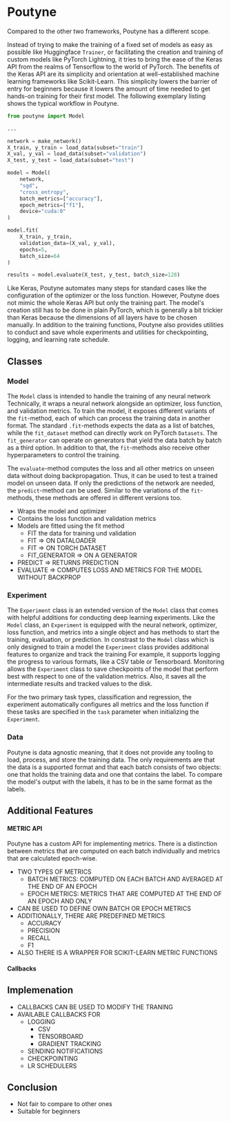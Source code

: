 # Poutyne

Compared to the other two frameworks, Poutyne has a different scope.

Instead of trying to make the training of a fixed set of models as easy as possible like Huggingface `Trainer`, or facilitating the creation and training of custom models like PyTorch Lightning, it tries to bring the ease of the Keras API from the realms of Tensorflow to the world of PyTorch.
The benefits of the Keras API are its simplicity and orientation at well-established machine learning frameworks like Scikit-Learn.
This simplicity lowers the barrier of entry for beginners because it lowers the amount of time needed to get hands-on training for their first model.
The following exemplary listing shows the typical workflow in Poutyne.

```python
from poutyne import Model

...

network = make_network()
X_train, y_train = load_data(subset="train")
X_val, y_val = load_data(subset="validation")
X_test, y_test = load_data(subset="test")

model = Model(
    network,
    "sgd",
    "cross_entropy",
    batch_metrics=["accuracy"],
    epoch_metrics=["f1"],
    device="cuda:0"
)

model.fit(
    X_train, y_train,
    validation_data=(X_val, y_val),
    epochs=5,
    batch_size=64
)

results = model.evaluate(X_test, y_test, batch_size=128)
```

Like Keras, Poutyne automates many steps for standard cases like the configuration of the optimizer or the loss function.
However, Poutyne does not mimic the whole Keras API but only the training part.
The model's creation still has to be done in plain PyTorch, which is generally a bit trickier than Keras because the dimensions of all layers have to be chosen manually.
In addition to the training functions, Poutyne also provides utilities to conduct and save whole experiments and utilities for checkpointing, logging, and learning rate schedule.

## Classes

### Model

The `Model` class is intended to handle the training of any neural network
Technically, it wraps a neural network alongside an optimizer, loss function, and validation metrics.
To train the model, it exposes different variants of the `fit`-method, each of which can process the training data in another format.
The standard `.fit`-methods expects the data as a list of batches, while the `fit_dataset` method can directly work on PyTorch `Datasets`.
The `fit_generator` can operate on generators that yield the data batch by batch as a third option.
In addition to that, the `fit`-methods also receive other hyperparameters to control the training.

The `evaluate`-method computes the loss and all other metrics on unseen data without doing backpropagation. Thus, it can be used to test a trained model on unseen data.
If only the predictions of the network are needed, the `predict`-method can be used.
Similar to the variations of the `fit`-methods, these methods are offered in different versions too.

* Wraps the model and optimizer
* Contains the loss function and validation metrics
* Models are fitted using the fit method
  * FIT  the data for training und validation
  * FIT => ON DATALOADER
  * FIT => ON TORCH DATASET
  * FIT_GENERATOR => ON A GENERATOR
* PREDICT => RETURNS PREDICTION
* EVALUATE => COMPUTES LOSS AND METRICS FOR THE MODEL WITHOUT BACKPROP

### Experiment

The `Experiment` class is an extended version of the `Model` class that comes with helpful additions for conducting deep learning experiments.
Like the `Model` class, an `Experiment` is equipped with the neural network, optimizer, loss function, and metrics into a single object and has methods to start the training, evaluation, or prediction.
In constrast to the `Model` class which is only designed to train a model the `Experiment` class provides additional features to organize and track the training
For example, it supports logging the progress to various formats, like a CSV table or Tensorboard.
Monitoring allows the `Experiment` class to save checkpoints of the model that perform best with respect to one of the validation metrics.
Also, it saves all the intermediate results and tracked values to the disk.

For the two primary task types, classification and regression, the experiment automatically configures all metrics and the loss function if these tasks are specified in the `task` parameter when initializing the `Experiment`.


### Data

Poutyne is data agnostic meaning, that it does not provide any tooling to load, process, and store the training data.
The only requirements are that the data is a supported format and that each batch consists of two objects: one that holds the training data and one that contains the label.
To compare the model's output with the labels, it has to be in the same format as the labels.

## Additional Features

#### METRIC API

Poutyne has a custom API for implementing metrics.
There is a distinction between metrics that are computed on each batch individually and metrics that are calculated epoch-wise.

* TWO TYPES OF METRICS
  * BATCH METRICS: COMPUTED ON EACH BATCH AND AVERAGED AT THE END OF AN EPOCH
  * EPOCH METRICS: METRICS THAT ARE COMPUTED AT THE END OF AN EPOCH AND ONLY
* CAN BE USED TO DEFINE OWN BATCH OR EPOCH METRICS
* ADDITIONALLY, THERE ARE PREDEFINED METRICS
  * ACCURACY
  * PRECISION
  * RECALL
  * F1
* ALSO THERE IS A WRAPPER FOR SCIKIT-LEARN METRIC FUNCTIONS

#### Callbacks

## Implemenation

* CALLBACKS CAN BE USED TO MODIFY THE TRANING
* AVAILABLE CALLBACKS FOR
  * LOGGING
    * CSV
    * TENSORBOARD
    * GRADIENT TRACKING
  * SENDING NOTIFICATIONS
  * CHECKPOINTING
  * LR SCHEDULERS

## Conclusion

* Not fair to compare to other ones
* Suitable for beginners
